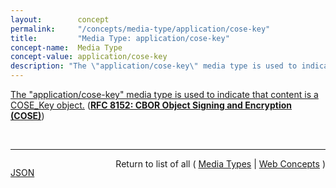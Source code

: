 ```yaml
---
layout:        concept
permalink:     "/concepts/media-type/application/cose-key"
title:         "Media Type: application/cose-key"
concept-name:  Media Type
concept-value: application/cose-key
description: "The \"application/cose-key\" media type is used to indicate that content is a COSE_Key object."
---
```


[The "application/cose-key" media type is used to indicate that content is a COSE_Key object.](https://datatracker.ietf.org/doc/html/rfc8152#section-16.9.2 "Read documentation for Media Type &#34;application/cose-key&#34;") (**[RFC 8152: CBOR Object Signing and Encryption (COSE)](/specs/IETF/RFC/8152 "Concise Binary Object Representation (CBOR) is a data format designed for small code size and small message size. There is a need for the ability to have basic security services defined for this data format. This document defines the CBOR Object Signing and Encryption (COSE) protocol. This specification describes how to create and process signatures, message authentication codes, and encryption using CBOR for serialization. This specification additionally describes how to represent cryptographic keys using CBOR.")**)

<br/>
<hr/>

<p style="float : left"><a href="./application/cose-key.json" title="JSON representing this particular Web Concept value">JSON</a></p>
<p style="text-align: right">Return to list of all ( <a href="../media-type/">Media Types</a> | <a href="../">Web Concepts</a> )</p>
